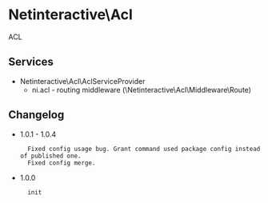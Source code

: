 Netinteractive\Acl
==================

ACL

## Services 
 * Netinteractive\Acl\AclServiceProvider
    * ni.acl - routing middleware (\Netinteractive\Acl\Middleware\Route)
    

## Changelog
 
* 1.0.1 - 1.0.4
   
        Fixed config usage bug. Grant command used package config instead of published one.
        Fixed config merge.
    
* 1.0.0
        
        init